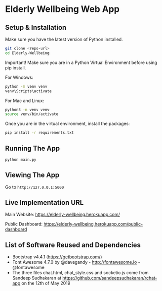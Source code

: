 # Elderly Wellbeing Web App

## Setup & Installation

Make sure you have the latest version of Python installed.

```bash
git clone <repo-url>
cd Elderly-Wellbeing
```

Important! Make sure you are in a Python Virtual Environment before using pip install.

For Windows:
```bash
python -m venv venv
venv\Scripts\activate
```

For Mac and Linux:
```bash
python3 -m venv venv
source venv/bin/activate
```

Once you are in the virtual environment, install the packages:
```bash
pip install -r requirements.txt
```

## Running The App

```bash
python main.py
```

## Viewing The App

Go to `http://127.0.0.1:5000`

## Live Implementation URL
Main Website: https://elderly-wellbeing.herokuapp.com/

Public Dashboard: https://elderly-wellbeing.herokuapp.com/public-dashboard 

## List of Software Reused and Dependencies
*	Bootstrap v4.4.1 (https://getbootstrap.com/)
*	Font Awesome 4.7.0 by @davegandy - http://fontawesome.io - @fontawesome
*	The three files chat.html, chat_style.css and socketio.js come from Sandeep Sudhakaran at https://github.com/sandeepsudhakaran/rchat-app on the 12th of May 2019
